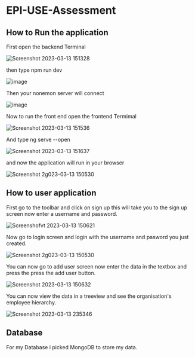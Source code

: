 # EPI-USE-Assessment

## How to Run the application 

First open the backend Terminal

![Screenshot 2023-03-13 151328](https://user-images.githubusercontent.com/103145617/224850461-2f0e823f-ccaf-469d-b310-904d6ddd67ed.png)

then type npm run dev

![image](https://user-images.githubusercontent.com/103145617/224851619-4a702a4f-99be-4133-97d7-6ca76f5a187b.png)

Then your nonemon server will connect 

![image](https://user-images.githubusercontent.com/103145617/224850939-e0086fb6-522f-4054-acab-4438914a368c.png)

Now to run the front end open the frontend Termimal

![Screenshot 2023-03-13 151536](https://user-images.githubusercontent.com/103145617/224851933-eab8d188-596f-4d8a-a77a-fb1f03b24609.png)

And type ng serve --open

![Screenshot 2023-03-13 151637](https://user-images.githubusercontent.com/103145617/224851990-32d2216c-ea2a-4034-833c-b3323a7cef59.png)

and now the application will run in your browser

![Screenshot 2g023-03-13 150530](https://user-images.githubusercontent.com/103145617/224852191-0690f4b6-2144-4f0d-93d7-8d84ad0ed950.png)

## How to user application

First go to the toolbar and click on sign up this will take you to the sign up screen now enter a username and password.

![Screenshofvt 2023-03-13 150621](https://user-images.githubusercontent.com/103145617/224858385-e09a6d2c-7f2e-4763-b573-b875f1eef383.png)

Now go to login screen and login with the username and pasword you just created. 

![Screenshot 2g023-03-13 150530](https://user-images.githubusercontent.com/103145617/224858426-a202a4a6-d636-4bc0-9a4d-943783fd2bf1.png)

You can now go to add user screen now enter the data in the textbox and press the press the add user button.

![Screenshot 2023-03-13 150632](https://user-images.githubusercontent.com/103145617/224858464-44842067-8fde-49ad-93a7-7634a36ca9b4.png)

You can now view the data in a treeview and see the organisation's employee hierarchy.

![Screenshot 2023-03-13 235346](https://user-images.githubusercontent.com/103145617/224858496-84b3acc0-823e-4348-b0da-25630913e642.png)


## Database

For my Database i picked MongoDB to store my data.




